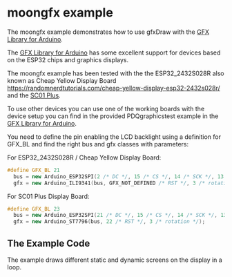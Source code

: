 # moongfx example

The moongfx example demonstrates how to use gfxDraw with the [GFX Library for Arduino].

The [GFX Library for Arduino] has some excellent support for devices based on the ESP32 chips and graphics displays.

The moongfx example has been tested with the the ESP32_2432S028R also known as Cheap Yellow Display Board
<https://randomnerdtutorials.com/cheap-yellow-display-esp32-2432s028r/> and the
[SC01 Plus](https://homeding.github.io/boards/esp32s3/sc01-plus.htm).

To use other devices you can use one of the working boards with the device setup you can find in the provided
PDQgraphicstest example in the [GFX Library for Arduino].

You need to define the pin enabling the LCD backlight using a definition for GFX_BL and find the right bus and gfx classes with parameters:

For ESP32_2432S028R / Cheap Yellow Display Board:

```cpp
#define GFX_BL 21
  bus = new Arduino_ESP32SPI(2 /* DC */, 15 /* CS */, 14 /* SCK */, 13 /* MOSI */, 12 /* MISO */);
  gfx = new Arduino_ILI9341(bus, GFX_NOT_DEFINED /* RST */, 3 /* rotation */);
```

For SC01 Plus Display Board:

```cpp
#define GFX_BL 23
  bus = new Arduino_ESP32SPI(21 /* DC */, 15 /* CS */, 14 /* SCK */, 13 /* MOSI */, GFX_NOT_DEFINED /* MISO */);
  gfx = new Arduino_ST7796(bus, 22 /* RST */, 3 /* rotation */);
```

## The Example Code

The example draws different static and dynamic screens on the display in a loop.

[GFX Library for Arduino]: https://github.com/moononournation/Arduino_GFX

